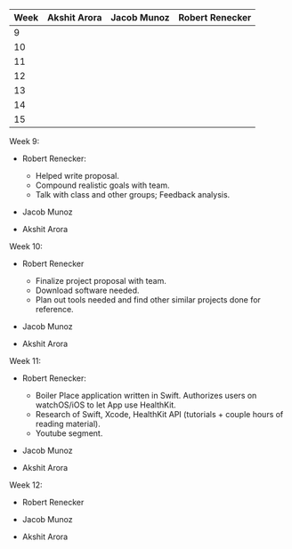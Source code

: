 | Week | Akshit Arora | Jacob Munoz | Robert Renecker |
|------|--------------|-------------|-----------------|
| 9    |              |             |                 |
| 10   |              |             |                 |
| 11   |              |             |                 |
| 12   |              |             |                 |
| 13   |              |             |                 |
| 14   |              |             |                 |
| 15   |              |             |                 |



Week 9:
  - Robert Renecker:
    - Helped write proposal.
    - Compound realistic goals with team.
    - Talk with class and other groups; Feedback analysis.

 - Jacob Munoz

 - Akshit Arora


 Week 10:
  - Robert Renecker
    - Finalize project proposal with team.
    - Download software needed.
    - Plan out tools needed and find other similar projects done for reference.

  - Jacob Munoz

  - Akshit Arora



Week 11:

- Robert Renecker:
  - Boiler Place application written in Swift. Authorizes users on watchOS/iOS to let App use HealthKit.
  - Research of Swift, Xcode, HealthKit API (tutorials + couple hours of reading material).
  - Youtube segment.


 - Jacob Munoz

 - Akshit Arora




Week 12:
 - Robert Renecker

 - Jacob Munoz

 - Akshit Arora
